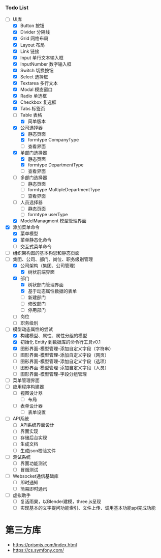 ### Todo List

- [ ] UI库
  - [x] Button 按钮
  - [x] Divider 分隔线
  - [x] Grid 网格布局
  - [x] Layout 布局
  - [x] Link 链接
  - [x] Input 单行文本输入框
  - [x] InputNumber 数字输入框
  - [x] Switch 切换按钮
  - [x] Select 选择框
  - [x] Textarea 多行文本
  - [x] Modal 模态窗口
  - [x] Radio 单选框
  - [x] Checkbox 复选框
  - [x] Tabs 标签页
  - [ ] Table 表格
    - [x] 简单版本
  - [x] 公司选择器
    - [x] 静态页面
    - [x] formtype CompanyType
    - [ ] 查看界面
  - [x] 单部门选择器
    - [x] 静态页面
    - [x] formtype DepartmentType
    - [ ] 查看界面
  - [ ] 多部门选择器
    - [ ] 静态页面
    - [ ] formtype MultipleDepartmentType
    - [ ] 查看界面
  - [ ] 人员选择器
    - [ ] 静态页面
    - [ ] formtype userType
  - [x] ModelManagment 模型管理界面
- [x] 添加菜单命令
  - [x] 菜单模型
  - [x] 菜单静态化命令
  - [ ] 交互式菜单命令
- [ ] 组织架构图的基本构思和静态页面
- [ ] 集团、公司、部门、岗位、职务级别管理
  - [x] 公司架构（集团、公司管理）
    - [x] 树状前端界面
  - [x] 部门
    - [x] 树状部门管理界面
    - [x] 基于动态属性数据的表单
    - [ ] 新建部门
    - [ ] 修改部门
    - [ ] 停用部门
  - [ ] 岗位
  - [ ] 职务级别
- [ ] 模型动态属性的尝试
  - [x] 构建模型、属性、属性分组的模型
  - [x] 初始化 Entity 到数据库的命令行工具v0.1
  - [x] 图形界面-模型管理-添加自定义字段（字符串）
  - [ ] 图形界面-模型管理-添加自定义字段（网页）
  - [ ] 图形界面-模型管理-添加自定义字段（选项）
  - [ ] 图形界面-模型管理-添加自定义字段（人员）
  - [ ] 图形界面-模型管理-字段分组管理
- [ ] 菜单管理界面
- [ ] 应用程序构建器
  - [ ] 视图设计器
    - [ ] 布局
  - [ ] 表单设计器
    - [ ] 表单设置
- [ ] API系统
  - [ ] API系统界面设计
  - [ ] 界面实现
  - [ ] 存储后台实现
  - [ ] 生成文档
  - [ ] 生成json校验文件
- [ ] 测试系统
  - [ ] 界面功能测试
  - [ ] 冒烟测试
- [ ] Websocket通信基础库
  - [ ] 即时通知
  - [ ] 简易即时通讯
- [ ] 虚拟助手
  - [ ] 复活雨果，以Blender建模，three.js呈现
  - [ ] 实现基本的文字提问功能索引、文件上传、调用基本功能api完成功能

# 第三方库

- <https://prismjs.com/index.html>
- <https://cs.symfony.com/>

